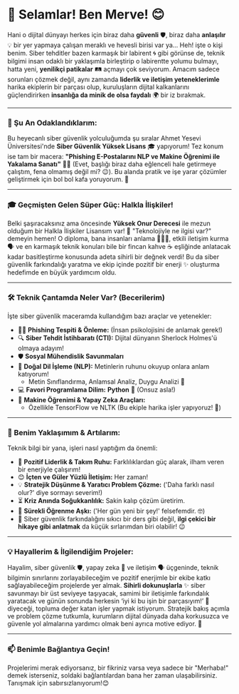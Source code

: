 # 👋 Selamlar! Ben Merve! 😊

Hani o dijital dünyayı herkes için biraz daha **güvenli** 🛡️, biraz daha **anlaşılır** 💡 bir yer yapmaya çalışan meraklı ve hevesli birisi var ya... Heh! işte o kişi benim. Siber tehditler bazen karmaşık bir labirent 🌀 gibi görünse de, teknik bilgimi insan odaklı bir yaklaşımla birleştirip o labirentte yolumu bulmayı, hatta yeni, **yenilikçi patikalar** 🛤️ açmayı çok seviyorum. Amacım sadece sorunları çözmek değil, aynı zamanda **liderlik ve iletişim yeteneklerimle** harika ekiplerin bir parçası olup, kuruluşların dijital kalkanlarını güçlendirirken **insanlığa da minik de olsa faydalı** 🌍 bir iz bırakmak.

---

### 🚀 Şu An Odaklandıklarım:

Bu heyecanlı siber güvenlik yolculuğumda şu sıralar Ahmet Yesevi Üniversitesi'nde **Siber Güvenlik Yüksek Lisans** 🎓 yapıyorum! Tez konum ise tam bir macera: **"Phishing E-Postalarını NLP ve Makine Öğrenimi ile Yakalama Sanatı"** 🎣📧 (Evet, başlığı biraz daha eğlenceli hale getirmeye çalıştım, fena olmamış değil mi? 😉). Bu alanda pratik ve işe yarar çözümler geliştirmek için bol bol kafa yoruyorum. 🧠

---

### 🎓 Geçmişten Gelen Süper Güç: Halkla İlişkiler!

Belki şaşıracaksınız ama öncesinde **Yüksek Onur Derecesi** ile mezun olduğum bir Halkla İlişkiler Lisansım var! 📜 "Teknolojiyle ne ilgisi var?" demeyin hemen! O diploma, bana insanları anlama 🧑‍🤝‍🧑, etkili iletişim kurma 🗣️ ve en karmaşık teknik konuları bile bir fincan kahve ☕ eşliğinde anlatacak kadar basitleştirme konusunda adeta sihirli bir değnek verdi! Bu da siber güvenlik farkındalığı yaratma ve ekip içinde pozitif bir enerji ✨ oluşturma hedefimde en büyük yardımcım oldu.

---

### 🛠️ Teknik Çantamda Neler Var? (Becerilerim)

İşte siber güvenlik maceramda kullandığım bazı araçlar ve yetenekler:

* 🕵️‍♀️ **Phishing Tespiti & Önleme:** (İnsan psikolojisini de anlamak gerek!)
* 🔍 **Siber Tehdit İstihbaratı (CTI):** Dijital dünyanın Sherlock Holmes'ü olmaya adayım!
* 🛡️ **Sosyal Mühendislik Savunmaları**
* 📜 **Doğal Dil İşleme (NLP):** Metinlerin ruhunu okuyup onlara anlam katıyorum!
    * Metin Sınıflandırma, Anlamsal Analiz, Duygu Analizi 🤖
* 💻 **Favori Programlama Dilim:** **Python** 🐍 (Onsuz asla!)
* 🧠 **Makine Öğrenimi & Yapay Zeka Araçları:**
    * Özellikle TensorFlow ve NLTK (Bu ekiple harika işler yapıyoruz! 🚀)

---

### 🌟 Benim Yaklaşımım & Artılarım:

Teknik bilgi bir yana, işleri nasıl yaptığım da önemli:
* 🤝 **Pozitif Liderlik & Takım Ruhu:** Farklılıklardan güç alarak, ilham veren bir enerjiyle çalışırım!
* 😊 **İçten ve Güler Yüzlü İletişim:** Her zaman!
* 💡 **Stratejik Düşünme & Yaratıcı Problem Çözme:** ('Daha farklı nasıl olur?' diye sormayı severim!)
* ⏳ **Kriz Anında Soğukkanlılık:** Sakin kalıp çözüm üretirim.
* 🌱 **Sürekli Öğrenme Aşkı:** ('Her gün yeni bir şey!' felsefemdir. 🤓)
* 🎤 Siber güvenlik farkındalığını sıkıcı bir ders gibi değil, **ilgi çekici bir hikaye gibi anlatmak** da küçük sırlarımdan biri olabilir! 😉

---

### 💡 Hayallerim & İlgilendiğim Projeler:

Hayalim, siber güvenlik 🛡️, yapay zeka 🤖 ve iletişim 🗣️ üçgeninde, teknik bilgimin sınırlarını zorlayabileceğim ve pozitif enerjimle bir ekibe katkı sağlayabileceğim projelerde yer almak. **Sihirli dokunuşlarla** ✨ siber savunmayı bir üst seviyeye taşıyacak, samimi bir iletişimle farkındalık yaratacak ve günün sonunda herkesin ‘iyi ki bu işin bir parçasıyım!’ 🥰 diyeceği, topluma değer katan işler yapmak istiyorum. Stratejik bakış açımla ve problem çözme tutkumla, kurumların dijital dünyada daha korkusuzca ve güvenle yol almalarına yardımcı olmak beni ayrıca motive ediyor. 💪

---

### 📫 Benimle Bağlantıya Geçin!

Projelerimi merak ediyorsanız, bir fikriniz varsa veya sadece bir "Merhaba!" demek isterseniz, soldaki bağlantılardan bana her zaman ulaşabilirsiniz. Tanışmak için sabırsızlanıyorum!😊
